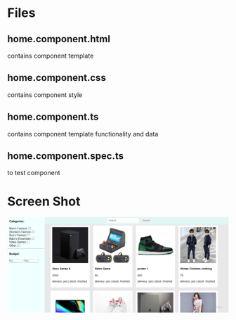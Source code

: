 # Files

## home.component.html

contains component template

## home.component.css

contains component style

## home.component.ts

contains component template functionality and data

## home.component.spec.ts

to test component

# Screen Shot

![alt text](./home.component.screenshot.PNG)